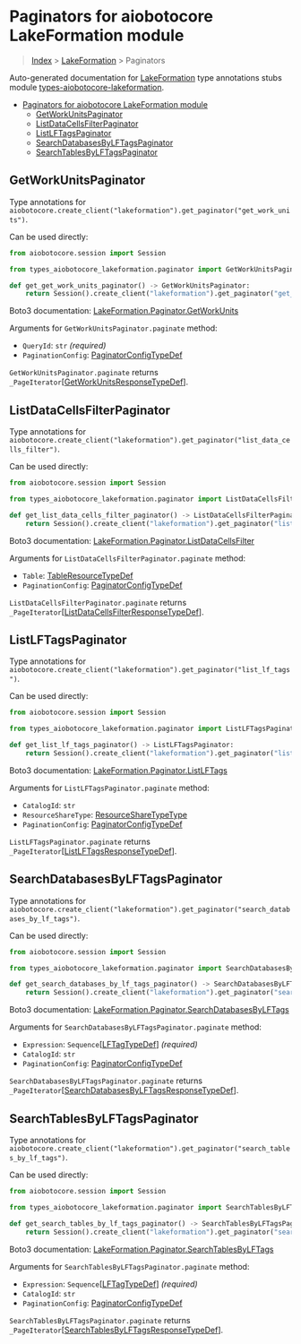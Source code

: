<a id="paginators-for-aiobotocore-lakeformation-module"></a>

# Paginators for aiobotocore LakeFormation module

> [Index](..) > [LakeFormation](.) > Paginators

Auto-generated documentation for
[LakeFormation](https://boto3.amazonaws.com/v1/documentation/api/latest/reference/services/lakeformation.html#LakeFormation)
type annotations stubs module
[types-aiobotocore-lakeformation](https://pypi.org/project/types-aiobotocore-lakeformation/).

- [Paginators for aiobotocore LakeFormation module](#paginators-for-aiobotocore-lakeformation-module)
  - [GetWorkUnitsPaginator](#getworkunitspaginator)
  - [ListDataCellsFilterPaginator](#listdatacellsfilterpaginator)
  - [ListLFTagsPaginator](#listlftagspaginator)
  - [SearchDatabasesByLFTagsPaginator](#searchdatabasesbylftagspaginator)
  - [SearchTablesByLFTagsPaginator](#searchtablesbylftagspaginator)

<a id="getworkunitspaginator"></a>

## GetWorkUnitsPaginator

Type annotations for
`aiobotocore.create_client("lakeformation").get_paginator("get_work_units")`.

Can be used directly:

```python
from aiobotocore.session import Session

from types_aiobotocore_lakeformation.paginator import GetWorkUnitsPaginator

def get_get_work_units_paginator() -> GetWorkUnitsPaginator:
    return Session().create_client("lakeformation").get_paginator("get_work_units")
```

Boto3 documentation:
[LakeFormation.Paginator.GetWorkUnits](https://boto3.amazonaws.com/v1/documentation/api/latest/reference/services/lakeformation.html#LakeFormation.Paginator.GetWorkUnits)

Arguments for `GetWorkUnitsPaginator.paginate` method:

- `QueryId`: `str` *(required)*
- `PaginationConfig`:
  [PaginatorConfigTypeDef](./type_defs.md#paginatorconfigtypedef)

`GetWorkUnitsPaginator.paginate` returns
`_PageIterator`\[[GetWorkUnitsResponseTypeDef](./type_defs.md#getworkunitsresponsetypedef)\].

<a id="listdatacellsfilterpaginator"></a>

## ListDataCellsFilterPaginator

Type annotations for
`aiobotocore.create_client("lakeformation").get_paginator("list_data_cells_filter")`.

Can be used directly:

```python
from aiobotocore.session import Session

from types_aiobotocore_lakeformation.paginator import ListDataCellsFilterPaginator

def get_list_data_cells_filter_paginator() -> ListDataCellsFilterPaginator:
    return Session().create_client("lakeformation").get_paginator("list_data_cells_filter")
```

Boto3 documentation:
[LakeFormation.Paginator.ListDataCellsFilter](https://boto3.amazonaws.com/v1/documentation/api/latest/reference/services/lakeformation.html#LakeFormation.Paginator.ListDataCellsFilter)

Arguments for `ListDataCellsFilterPaginator.paginate` method:

- `Table`: [TableResourceTypeDef](./type_defs.md#tableresourcetypedef)
- `PaginationConfig`:
  [PaginatorConfigTypeDef](./type_defs.md#paginatorconfigtypedef)

`ListDataCellsFilterPaginator.paginate` returns
`_PageIterator`\[[ListDataCellsFilterResponseTypeDef](./type_defs.md#listdatacellsfilterresponsetypedef)\].

<a id="listlftagspaginator"></a>

## ListLFTagsPaginator

Type annotations for
`aiobotocore.create_client("lakeformation").get_paginator("list_lf_tags")`.

Can be used directly:

```python
from aiobotocore.session import Session

from types_aiobotocore_lakeformation.paginator import ListLFTagsPaginator

def get_list_lf_tags_paginator() -> ListLFTagsPaginator:
    return Session().create_client("lakeformation").get_paginator("list_lf_tags")
```

Boto3 documentation:
[LakeFormation.Paginator.ListLFTags](https://boto3.amazonaws.com/v1/documentation/api/latest/reference/services/lakeformation.html#LakeFormation.Paginator.ListLFTags)

Arguments for `ListLFTagsPaginator.paginate` method:

- `CatalogId`: `str`
- `ResourceShareType`:
  [ResourceShareTypeType](./literals.md#resourcesharetypetype)
- `PaginationConfig`:
  [PaginatorConfigTypeDef](./type_defs.md#paginatorconfigtypedef)

`ListLFTagsPaginator.paginate` returns
`_PageIterator`\[[ListLFTagsResponseTypeDef](./type_defs.md#listlftagsresponsetypedef)\].

<a id="searchdatabasesbylftagspaginator"></a>

## SearchDatabasesByLFTagsPaginator

Type annotations for
`aiobotocore.create_client("lakeformation").get_paginator("search_databases_by_lf_tags")`.

Can be used directly:

```python
from aiobotocore.session import Session

from types_aiobotocore_lakeformation.paginator import SearchDatabasesByLFTagsPaginator

def get_search_databases_by_lf_tags_paginator() -> SearchDatabasesByLFTagsPaginator:
    return Session().create_client("lakeformation").get_paginator("search_databases_by_lf_tags")
```

Boto3 documentation:
[LakeFormation.Paginator.SearchDatabasesByLFTags](https://boto3.amazonaws.com/v1/documentation/api/latest/reference/services/lakeformation.html#LakeFormation.Paginator.SearchDatabasesByLFTags)

Arguments for `SearchDatabasesByLFTagsPaginator.paginate` method:

- `Expression`: `Sequence`\[[LFTagTypeDef](./type_defs.md#lftagtypedef)\]
  *(required)*
- `CatalogId`: `str`
- `PaginationConfig`:
  [PaginatorConfigTypeDef](./type_defs.md#paginatorconfigtypedef)

`SearchDatabasesByLFTagsPaginator.paginate` returns
`_PageIterator`\[[SearchDatabasesByLFTagsResponseTypeDef](./type_defs.md#searchdatabasesbylftagsresponsetypedef)\].

<a id="searchtablesbylftagspaginator"></a>

## SearchTablesByLFTagsPaginator

Type annotations for
`aiobotocore.create_client("lakeformation").get_paginator("search_tables_by_lf_tags")`.

Can be used directly:

```python
from aiobotocore.session import Session

from types_aiobotocore_lakeformation.paginator import SearchTablesByLFTagsPaginator

def get_search_tables_by_lf_tags_paginator() -> SearchTablesByLFTagsPaginator:
    return Session().create_client("lakeformation").get_paginator("search_tables_by_lf_tags")
```

Boto3 documentation:
[LakeFormation.Paginator.SearchTablesByLFTags](https://boto3.amazonaws.com/v1/documentation/api/latest/reference/services/lakeformation.html#LakeFormation.Paginator.SearchTablesByLFTags)

Arguments for `SearchTablesByLFTagsPaginator.paginate` method:

- `Expression`: `Sequence`\[[LFTagTypeDef](./type_defs.md#lftagtypedef)\]
  *(required)*
- `CatalogId`: `str`
- `PaginationConfig`:
  [PaginatorConfigTypeDef](./type_defs.md#paginatorconfigtypedef)

`SearchTablesByLFTagsPaginator.paginate` returns
`_PageIterator`\[[SearchTablesByLFTagsResponseTypeDef](./type_defs.md#searchtablesbylftagsresponsetypedef)\].
